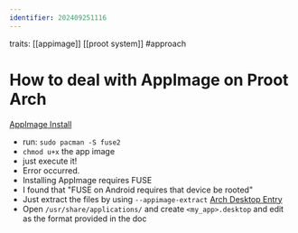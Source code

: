 ```yaml
---
identifier: 202409251116
---
```

traits: [[appimage]] [[proot system]] #approach
# How to deal with AppImage on Proot Arch

[AppImage Install](https://zhuanlan.zhihu.com/p/389052463)
- run: `sudo pacman -S fuse2`
- `chmod u+x` the app image
- just execute it!
- Error occurred.
- Installing AppImage requires FUSE
- I found that "FUSE on Android requires that device be rooted"
- Just extract the files by using `--appimage-extract`
[Arch Desktop Entry](https://wiki.archlinux.org/title/Desktop_entries)
- Open `/usr/share/applications/` and create `<my_app>.desktop` and edit as the format provided in the doc
